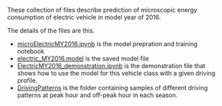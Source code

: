 These collection of files describe prediction of microscopic energy consumption of electric vehicle in model year of 2016.

The details of the files are this.

* [microElectricMY2016.ipynb](microElectricMY2016.ipynb) is the model prepration and training notebook
* [electric_MY2016.model](electric_MY2016.model) is the saved model file
* [ElectricMY2016_demonstration.ipynb](ElectricMY2016_demonstration.ipynb) is the demonstration file that shows how to use the model for this vehicle class with a given driving profile.
* [DrivingPatterns](https://github.com/smarttransit-ai/micro-energy-prediction/tree/main/Electric%20MY%202016/DrivingPatterns) is the folder containing samples of different driving patterns at peak hour and off-peak hour in each season.
